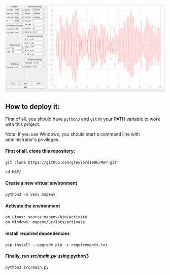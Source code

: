 ![](data/demo.png)

## How to deploy it:

First of all, you should have ```python3``` and ```git``` in your PATH variable to work with this project.

Note: If you use Windows, you should start a command line with administrator's privileges.

#### First of all, clone this repository:
```
git clone https://github.com/greylord1996/MAP.git
```

```
cd MAP/
```

#### Create a new virtual environment
```
python3 -m venv mapenv
```

#### Activate the environment
```
on Linux: source mapenv/bin/activate
on Windows: mapenv/Scripts/activate
```

#### Install required dependencies
```
pip install --upgrade pip -r requirements.txt 
```

#### Finally, run *src/main.py* using python3
```
python3 src/main.py
```

